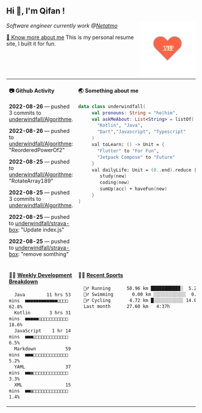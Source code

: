  <h2> Hi 👋, I'm Qifan ! </h2>
 <a href="https://github.com/underwindfall/iBeats"><img align="right" width="150px" src="https://raw.githubusercontent.com/underwindfall/iBeats/main/files/heart.svg"/></a>
 <p><em>Software engineer currently work @<a href="https://www.netatmo.com">Netatmo</a></em></p>
 <p><a href="https://qifanyang.com/resume" target="_blank"> 🔭 Know more about me</a> This is my personal resume site, I built it for fun.</p>
 <table width="960px"><tr><td valign="top" width="50%">

  #### 📷 Github Activity
  <!-- githubActivity starts -->
**2022-08-26** — pushed 3 commits to [underwindfall/Algorithme](https://api.github.com/repos/underwindfall/Algorithme).

**2022-08-26** — pushed to [underwindfall/Algorithme](https://api.github.com/repos/underwindfall/Algorithme): "ReorderedPowerOf2"

**2022-08-25** — pushed to [underwindfall/Algorithme](https://api.github.com/repos/underwindfall/Algorithme): "RotateArray189"

**2022-08-25** — pushed 3 commits to [underwindfall/Algorithme](https://api.github.com/repos/underwindfall/Algorithme).

**2022-08-25** — pushed to [underwindfall/strava-box](https://api.github.com/repos/underwindfall/strava-box): "Update index.js"

**2022-08-25** — pushed to [underwindfall/strava-box](https://api.github.com/repos/underwindfall/strava-box): "remove somthing"
  <!-- githubActivity ends -->
  </td><td valign="top" width="50%">

  #### 🌏 Something about me
  <!-- profile starts -->
  ```kotlin
  data class underwindfall(
       val pronouns: String = "he|him",
       val askMeAbout: List<String> = listOf(
         "Kotlin", "Java",
         "Dart","Javascript", "Typescript"
       )
       val toLearn: () -> Unit = {
         "Flutter" to "For Fun",
         "Jetpack Compose" to "Future"
       }
       val dailyLife: Unit = (0..end).reduce { acc, new ->
          study(new)
          coding(new)
          sumUp(acc) + haveFun(new)
       }
  )
  ```
  <!-- profile ends -->
  </td></tr><tr><td valign="top" width="50%">
  
  #### 🏊‍♂️ <a href="https://gist.github.com/underwindfall/377ee88ba1fabd1e93516e48ca9c61eb" target="_blank">Weekly Development Breakdown</a>
   <!-- codeTime starts -->
   ```text
     Java        11 hrs 53 mins  ■■■■■■■■■■■■◱□□□  62.8%
     Kotlin       3 hrs 31 mins  ■■■■■◱□□□□□□□□□□  18.6%
     JavaScript    1 hr 14 mins  ■■■◱□□□□□□□□□□□□   6.5%
     Markdown           59 mins  ■■■□□□□□□□□□□□□□   5.2%
     YAML               37 mins  ■■▦□□□□□□□□□□□□□   3.3%
     XML                15 mins  ■■▥□□□□□□□□□□□□□   1.4%
   ```
   <!-- codeTime starts -->
   </td>
   <td valign="top" width="50%">

   #### 🤾‍♂️ <a href="https://gist.github.com/underwindfall/76198d6f6918f9f94d022c8ad881f98b" target="_blank">Recent Sports</a>

   <!-- Sports starts -->
   ```text
     ‍🏃‍♂️ Running      50.96 km ██████████▉░  5.25/h
     🏊‍♂️ Swimming       0.00 km ░░░░░░░░░░░░  0.00/h
     🚴‍♂️ Cycling       4.72 km █░░░░░░░░░░░ 14.05/h
     Last month      27.60 km   4:37h
   ```
   <!-- Sports ends -->
   </td></tr></table>